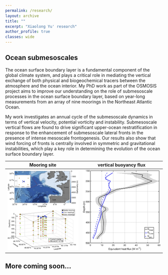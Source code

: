 ```yaml
---
permalink: /research/
layout: archive
title: ""
excerpt: "Xiaolong Yu' research"
author_profile: true 
classes: wide  
---
```


<h2>Ocean submesoscales</h2>

The ocean surface boundary layer is a fundamental component of the global climate system, and plays a critical role in mediating the vertical exchange of both physical and biogeochemical tracers between the atmosphere and the ocean interior. My PhD work as part of the OSMOSIS project aims to improve our understanding on the role of submesoscale processes in the ocean surface boundary layer, based on year-long measurements from an array of nine moorings in the Northeast Atlantic Ocean.

My work investigates an annual cycle of the submesoscale dynamics in terms of vertical velocity, potential vorticity and instability. Submesoscale vertical flows are found  to drive significant upper-ocean restratification in response to the enhancement of submesoscale lateral fronts in the presence of intense mesoscale frontogenesis. Our results also show that wind forcing of fronts is centrally involved in symmetric and gravitational instabilities, which play a key role in determining the evolution of the ocean surface boundary layer.



Mooring site            |  vertical buoyancy flux
:-------------------------:|:-------------------------:
![](aa.png)  |  ![](bb.png)



<h2>More coming soon...</h2>

